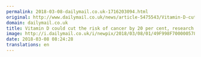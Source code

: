 ```yaml
---
permalink: 2018-03-08-dailymail.co.uk-1716203094.html
original: http://www.dailymail.co.uk/news/article-5475543/Vitamin-D-cut-risk-cancer-20-cent-research-shows.html?ITO=1490&ns_mchannel=rss&ns_campaign=1490
domain: dailymail.co.uk
title: Vitamin D could cut the risk of cancer by 20 per cent, research shows
image: http://i.dailymail.co.uk/i/newpix/2018/03/08/01/49F998F700000578-0-image-a-16_1520471058658.jpg
date: 2018-03-08 08:24:28
translations: en
---
```


